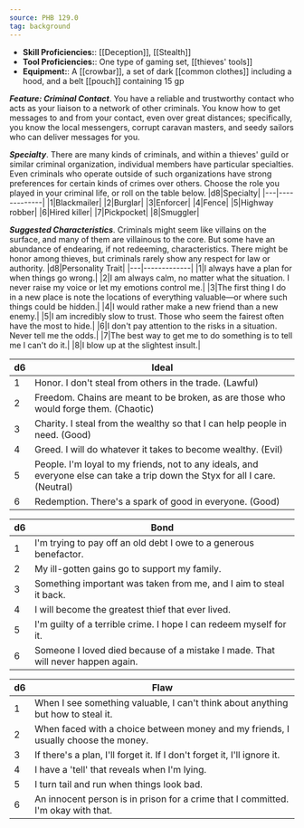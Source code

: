 ```yaml
---
source: PHB 129.0
tag: background
---
```



- **Skill Proficiencies:**: [[Deception]], [[Stealth]]
- **Tool Proficiencies:**: One type of gaming set, [[thieves' tools]]
- **Equipment:**: A [[crowbar]], a set of dark [[common clothes]] including a hood, and a belt [[pouch]] containing 15 gp


**_Feature: Criminal Contact_**. You have a reliable and trustworthy contact who acts as your liaison to a network of other criminals. You know how to get messages to and from your contact, even over great distances; specifically, you know the local messengers, corrupt caravan masters, and seedy sailors who can deliver messages for you.

**_Specialty_**. There are many kinds of criminals, and within a thieves' guild or similar criminal organization, individual members have particular specialties. Even criminals who operate outside of such organizations have strong preferences for certain kinds of crimes over others. Choose the role you played in your criminal life, or roll on the table below.
|d8|Specialty|
|---|-------------|
|1|Blackmailer|
|2|Burglar|
|3|Enforcer|
|4|Fence|
|5|Highway robber|
|6|Hired killer|
|7|Pickpocket|
|8|Smuggler|


**_Suggested Characteristics_**. Criminals might seem like villains on the surface, and many of them are villainous to the core. But some have an abundance of endearing, if not redeeming, characteristics. There might be honor among thieves, but criminals rarely show any respect for law or authority.
|d8|Personality Trait|
|---|-------------|
|1|I always have a plan for when things go wrong.|
|2|I am always calm, no matter what the situation. I never raise my voice or let my emotions control me.|
|3|The first thing I do in a new place is note the locations of everything valuable—or where such things could be hidden.|
|4|I would rather make a new friend than a new enemy.|
|5|I am incredibly slow to trust. Those who seem the fairest often have the most to hide.|
|6|I don't pay attention to the risks in a situation. Never tell me the odds.|
|7|The best way to get me to do something is to tell me I can't do it.|
|8|I blow up at the slightest insult.|

|d6|Ideal|
|---|-------------|
|1|Honor. I don't steal from others in the trade. (Lawful)|
|2|Freedom. Chains are meant to be broken, as are those who would forge them. (Chaotic)|
|3|Charity. I steal from the wealthy so that I can help people in need. (Good)|
|4|Greed. I will do whatever it takes to become wealthy. (Evil)|
|5|People. I'm loyal to my friends, not to any ideals, and everyone else can take a trip down the Styx for all I care. (Neutral)|
|6|Redemption. There's a spark of good in everyone. (Good)|

|d6|Bond|
|---|-------------|
|1|I'm trying to pay off an old debt I owe to a generous benefactor.|
|2|My ill-gotten gains go to support my family.|
|3|Something important was taken from me, and I aim to steal it back.|
|4|I will become the greatest thief that ever lived.|
|5|I'm guilty of a terrible crime. I hope I can redeem myself for it.|
|6|Someone I loved died because of a mistake I made. That will never happen again.|

|d6|Flaw|
|---|-------------|
|1|When I see something valuable, I can't think about anything but how to steal it.|
|2|When faced with a choice between money and my friends, I usually choose the money.|
|3|If there's a plan, I'll forget it. If I don't forget it, I'll ignore it.|
|4|I have a 'tell' that reveals when I'm lying.|
|5|I turn tail and run when things look bad.|
|6|An innocent person is in prison for a crime that I committed. I'm okay with that.|

